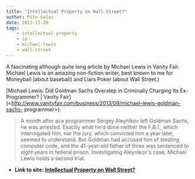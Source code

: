 ```yaml
---
title: "Intellectual Property on Wall Street?"
author: Pito Salas
date: 2013-11-20
tags:
    - intellectual-property
    - ip
    - michael-lewis
    - wall-street
---
```




A fascinating although quite long article by Michael Lewis in Vanity Fair.
Michael Lewis is an amazing non-fiction writer, best known to me for Moneyball
(about baseball) and Liars Poker (about Wall Street.)

[Michael Lewis: Did Goldman Sachs Overstep in Criminally Charging Its Ex-
Programmer? | Vanity
Fair](<http://www.vanityfair.com/business/2013/09/michael-lewis-goldman-sachs-
programmer>):

> A month after ace programmer Sergey Aleynikov left Goldman Sachs, he was
> arrested. Exactly what he'd done neither the F.B.I., which interrogated him,
> nor the jury, which convicted him a year later, seemed to understand. But
> Goldman had accused him of stealing computer code, and the 41-year-old
> father of three was sentenced to eight years in federal prison.
> Investigating Aleynikov's case, Michael Lewis holds a second trial.




* **Link to site:** **[Intellectual Property on Wall Street?](None)**
